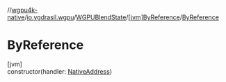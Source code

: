 //[wgpu4k-native](../../../../index.md)/[io.ygdrasil.wgpu](../../index.md)/[WGPUBlendState](../index.md)/[[jvm]ByReference](index.md)/[ByReference](-by-reference.md)

# ByReference

[jvm]\
constructor(handler: [NativeAddress](../../../ffi/-native-address/index.md))